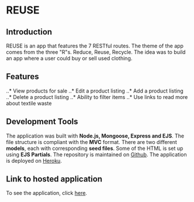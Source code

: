 # REUSE

## Introduction
REUSE is an app that features the 7 RESTful routes.  The theme of the app comes from the three "R"s. Reduce, Reuse, Recycle. The idea was to build an app where a user could buy or sell used clothing.

## Features
..* View products for sale
..* Edit a product listing
..* Add a product listing
..* Delete a product listing
..* Ability to filter items
..* Use links to read more about textile waste

## Development Tools
The application was built with **Node.js, Mongoose, Express and EJS**. The file structure is compliant with the **MVC** format. There are two different **models**, each with corresponding **seed files**. Some of the HTML is set up using **EJS Partials**. The repository is maintained on [Github](https://github.com/lmellon/CRUD-app). The application is deployed on [Heroku](https://crud-app-ecommerce.herokuapp.com/).

## Link to hosted application
To see the application, click [here](https://crud-app-ecommerce.herokuapp.com/). 
